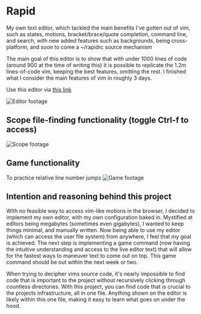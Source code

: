 # Rapid
My own text editor, which tackled the main benefits I've gotten out of vim, such as states, motions, bracket/brace/quote completion, command line, and search, with new added features such as backgrounds, being cross-platform, and soon to come a ~/rapidrc source mechanism

The main goal of this editor is to show that with under 1000 lines of code (around 900 at the time of writing this) it is possible to replicate the 1.2m lines-of-code vim, keeping the best features, omitting the rest. I finished what I consider the main features of vim in roughly 3 days.

Use this editor via [this link](https://lucasdepaola.com/Rapid)

![Editor footage](https://i.imgur.com/NZlaRrQ.jpeg)

## Scope file-finding functionality (toggle Ctrl-f to access)
![Scope footage](https://i.imgur.com/QB47BBH.jpeg)

## Game functionality
To practice relative line number jumps
![Game footage](https://i.imgur.com/fPq1g88.gif)

## Intention and reasoning behind this project

With no feasible way to access vim-like motions in the browser, I decided to implement my own editor, with my own configuration baked in. Mystified at editors being megabytes (sometimes even gigabytes), I wanted to keep things minimal, and manually written. Now being able to use my editor (which can access the user file system) from anywhere, I feel that my goal is achieved. The next step is implementing a game command (now having the intuitive understanding and access to the live editor text) that will allow for the fastest ways to maneuver text to come out on top. This game command should be out within the next week or two.

When trying to decipher vims source code, it's nearly impossible to find code that is important to the project without recursively clicking through countless directories. With this project, you can find code that is crucial to the projects infrastructure, all in one file. Anything shown on the editor is likely within this one file, making it easy to learn what goes on under the hood.

